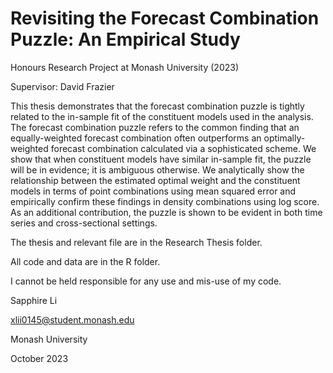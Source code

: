 # Revisiting the Forecast Combination Puzzle: An Empirical Study

Honours Research Project at Monash University (2023) 

Supervisor: David Frazier

This thesis demonstrates that the forecast combination puzzle is tightly related to the in-sample fit of the constituent models used in the analysis. The forecast combination puzzle refers to the common finding that an equally-weighted forecast combination often outperforms an optimally-weighted forecast combination calculated via a sophisticated scheme. We show that when constituent models have similar in-sample fit, the puzzle will be in evidence; it is ambiguous otherwise. We analytically show the relationship between the estimated optimal weight and the constituent models in terms of point combinations using mean squared error and empirically confirm these findings in density combinations using log score. As an additional contribution, the puzzle is shown to be evident in both time series and cross-sectional settings.

The thesis and relevant file are in the Research Thesis folder.

All code and data are in the R folder.

I cannot be held responsible for any use and mis-use of my code.

Sapphire Li

xlii0145@student.monash.edu

Monash University

October 2023
